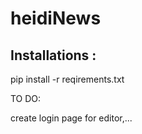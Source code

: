 # heidiNews

Installations :
------
pip install -r reqirements.txt


TO DO:

create login page for editor,...
